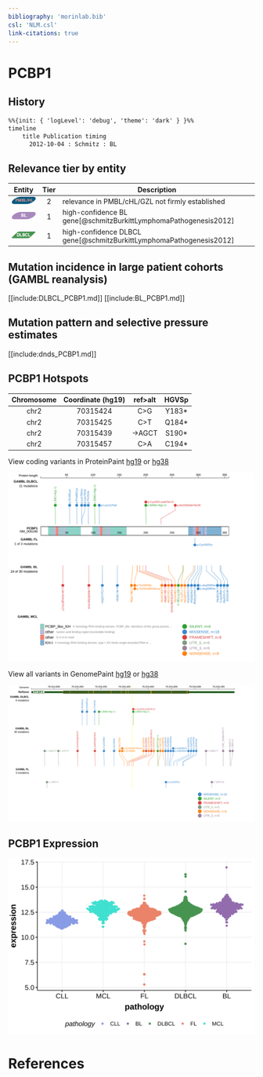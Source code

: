 ```yaml
---
bibliography: 'morinlab.bib'
csl: 'NLM.csl'
link-citations: true
---
```


# PCBP1

## History
```mermaid
%%{init: { 'logLevel': 'debug', 'theme': 'dark' } }%%
timeline
    title Publication timing
      2012-10-04 : Schmitz : BL
```

## Relevance tier by entity

|Entity|Tier|Description               |
|:------:|:----:|--------------------------|
|![PMBL](images/icons/PMBL_tier2.png)|2|relevance in PMBL/cHL/GZL not firmly established|
|![BL](images/icons/BL_tier2.png)    |1   |high-confidence BL gene[@schmitzBurkittLymphomaPathogenesis2012]   |
|![DLBCL](images/icons/DLBCL_tier1.png) |1   |high-confidence DLBCL gene[@schmitzBurkittLymphomaPathogenesis2012]|

## Mutation incidence in large patient cohorts (GAMBL reanalysis)

[[include:DLBCL_PCBP1.md]]
[[include:BL_PCBP1.md]]

## Mutation pattern and selective pressure estimates

[[include:dnds_PCBP1.md]]

## PCBP1 Hotspots

| Chromosome |Coordinate (hg19) | ref>alt | HGVSp | 
 | :---:| :---: | :--: | :---: |
| chr2 | 70315424 | C>G | Y183* |
| chr2 | 70315425 | C>T | Q184* |
| chr2 | 70315439 | ->AGCT | S190* |
| chr2 | 70315457 | C>A | C194* |

View coding variants in ProteinPaint [hg19](https://morinlab.github.io/LLMPP/GAMBL/PCBP1_protein.html)  or [hg38](https://morinlab.github.io/LLMPP/GAMBL/PCBP1_protein_hg38.html)

![](images/proteinpaint/PCBP1_NM_006196.svg)

View all variants in GenomePaint [hg19](https://morinlab.github.io/LLMPP/GAMBL/PCBP1.html)  or [hg38](https://morinlab.github.io/LLMPP/GAMBL/PCBP1_hg38.html)

![](images/proteinpaint/PCBP1.svg)

## PCBP1 Expression
![](images/gene_expression/PCBP1_by_pathology.svg)
<!-- ORIGIN: schmitzBurkittLymphomaPathogenesis2012 -->
<!-- BL: schmitzBurkittLymphomaPathogenesis2012 -->

# References
